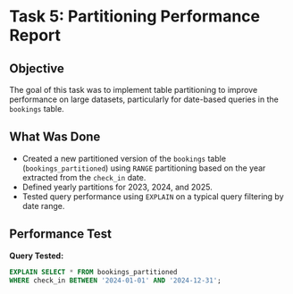 # Task 5: Partitioning Performance Report

## Objective
The goal of this task was to implement table partitioning to improve performance on large datasets, particularly for date-based queries in the `bookings` table.

## What Was Done

- Created a new partitioned version of the `bookings` table (`bookings_partitioned`) using `RANGE` partitioning based on the year extracted from the `check_in` date.
- Defined yearly partitions for 2023, 2024, and 2025.
- Tested query performance using `EXPLAIN` on a typical query filtering by date range.

## Performance Test

**Query Tested:**

```sql
EXPLAIN SELECT * FROM bookings_partitioned
WHERE check_in BETWEEN '2024-01-01' AND '2024-12-31';
